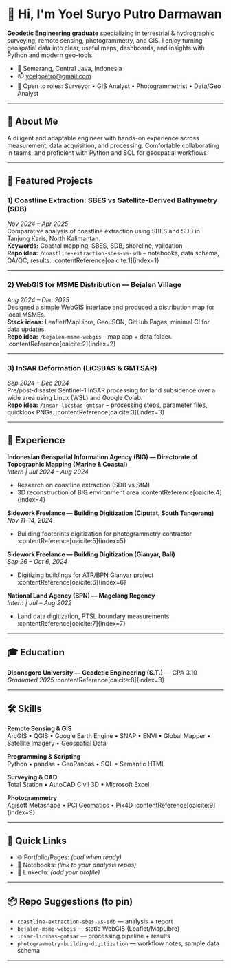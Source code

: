 # 👋 Hi, I'm Yoel Suryo Putro Darmawan

**Geodetic Engineering graduate** specializing in terrestrial & hydrographic surveying, remote sensing, photogrammetry, and GIS. I enjoy turning geospatial data into clear, useful maps, dashboards, and insights with Python and modern geo-tools.

- 📍 Semarang, Central Java, Indonesia  
- 📫 yoelpoetro@gmail.com  
- 💼 Open to roles: Surveyor • GIS Analyst • Photogrammetrist • Data/Geo Analyst

---

## 🎯 About Me
A diligent and adaptable engineer with hands-on experience across measurement, data acquisition, and processing. Comfortable collaborating in teams, and proficient with Python and SQL for geospatial workflows.

---

## 🧭 Featured Projects

### 1) Coastline Extraction: SBES vs Satellite-Derived Bathymetry (SDB)
*Nov 2024 – Apr 2025*  
Comparative analysis of coastline extraction using SBES and SDB in Tanjung Karis, North Kalimantan.  
**Keywords:** Coastal mapping, SBES, SDB, shoreline, validation  
**Repo idea:** `/coastline-extraction-sbes-vs-sdb` – notebooks, data schema, QA/QC, results.  :contentReference[oaicite:1]{index=1}

---

### 2) WebGIS for MSME Distribution — Bejalen Village
*Aug 2024 – Dec 2025*  
Designed a simple WebGIS interface and produced a distribution map for local MSMEs.  
**Stack ideas:** Leaflet/MapLibre, GeoJSON, GitHub Pages, minimal CI for data updates.  
**Repo idea:** `/bejalen-msme-webgis` – map app + data folder.  :contentReference[oaicite:2]{index=2}

---

### 3) InSAR Deformation (LiCSBAS & GMTSAR)
*Sep 2024 – Dec 2024*  
Pre/post-disaster Sentinel-1 InSAR processing for land subsidence over a wide area using Linux (WSL) and Google Colab.  
**Repo idea:** `/insar-licsbas-gmtsar` – processing steps, parameter files, quicklook PNGs.  :contentReference[oaicite:3]{index=3}

---

## 💼 Experience

**Indonesian Geospatial Information Agency (BIG) — Directorate of Topographic Mapping (Marine & Coastal)**  
*Intern | Jul 2024 – Aug 2024*  
- Research on coastline extraction (SDB vs SfM)  
- 3D reconstruction of BIG environment area  :contentReference[oaicite:4]{index=4}

**Sidework Freelance — Building Digitization (Ciputat, South Tangerang)**  
*Nov 11–14, 2024*  
- Building footprints digitization for photogrammetry contractor  :contentReference[oaicite:5]{index=5}

**Sidework Freelance — Building Digitization (Gianyar, Bali)**  
*Sep 26 – Oct 6, 2024*  
- Digitizing buildings for ATR/BPN Gianyar project  :contentReference[oaicite:6]{index=6}

**National Land Agency (BPN) — Magelang Regency**  
*Intern | Jul – Aug 2022*  
- Land data digitization, PTSL boundary measurements  :contentReference[oaicite:7]{index=7}

---
## 🎓 Education

**Diponegoro University — Geodetic Engineering (S.T.)** — GPA 3.10  
*Graduated 2025*  :contentReference[oaicite:8]{index=8}

---

## 🛠️ Skills

**Remote Sensing & GIS**  
ArcGIS • QGIS • Google Earth Engine • SNAP • ENVI • Global Mapper • Satellite Imagery • Geospatial Data

**Programming & Scripting**  
Python • pandas • GeoPandas • SQL • Semantic HTML

**Surveying & CAD**  
Total Station • AutoCAD Civil 3D • Microsoft Excel

**Photogrammetry**  
Agisoft Metashape • PCI Geomatics • Pix4D  :contentReference[oaicite:9]{index=9}

---

## 📌 Quick Links

- 🌐 Portfolio/Pages: *(add when ready)*  
- 🧪 Notebooks: *(link to your analysis repos)*  
- 🔗 LinkedIn: *(add your profile)*

---

## 📦 Repo Suggestions (to pin)

- `coastline-extraction-sbes-vs-sdb` — analysis + report  
- `bejalen-msme-webgis` — static WebGIS (Leaflet/MapLibre)  
- `insar-licsbas-gmtsar` — processing pipeline + results  
- `photogrammetry-building-digitization` — workflow notes, sample data schema

---
